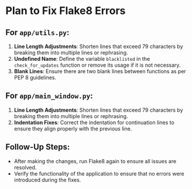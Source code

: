 # Plan to Fix Flake8 Errors

## For `app/utils.py`:
1. **Line Length Adjustments**: Shorten lines that exceed 79 characters by breaking them into multiple lines or rephrasing.
2. **Undefined Name**: Define the variable `blacklisted` in the `check_for_updates` function or remove its usage if it is not necessary.
3. **Blank Lines**: Ensure there are two blank lines between functions as per PEP 8 guidelines.

## For `app/main_window.py`:
1. **Line Length Adjustments**: Shorten lines that exceed 79 characters by breaking them into multiple lines or rephrasing.
2. **Indentation Fixes**: Correct the indentation for continuation lines to ensure they align properly with the previous line.

## Follow-Up Steps:
- After making the changes, run Flake8 again to ensure all issues are resolved.
- Verify the functionality of the application to ensure that no errors were introduced during the fixes.
